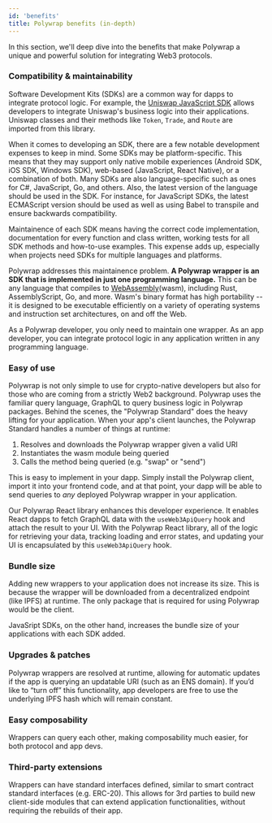 ```yaml
---
id: 'benefits'
title: Polywrap benefits (in-depth)
---
```


In this section, we'll deep dive into the benefits that make Polywrap a unique and powerful solution for integrating Web3 protocols.

### Compatibility & maintainability

Software Development Kits (SDKs) are a common way for dapps to integrate protocol logic. For example, the [Uniswap JavaScript SDK](https://uniswap.org/docs/v2/javascript-SDK/quick-start/) allows developers to integrate Uniswap's business logic into their applications. Uniswap classes and their methods like `Token`, `Trade`, and `Route` are imported from this library.

When it comes to developing an SDK, there are a few notable development expenses to keep in mind. Some SDKs may be platform-specific. This means that they may support only native mobile experiences (Android SDK, iOS SDK, Windows SDK), web-based (JavaScript, React Native), or a combination of both. Many SDKs are also language-specific such as ones for C#, JavaScript, Go, and others. Also, the latest version of the language should be used in the SDK. For instance, for JavaScript SDKs, the latest ECMAScript version should be used as well as using Babel to transpile and ensure backwards compatibility.

Maintainence of each SDK means having the correct code implementation, documentation for every function and class written, working tests for all SDK methods and how-to-use examples. This expense adds up, especially when projects need SDKs for multiple languages and platforms.

Polywrap addresses this maintainence problem. **A Polywrap wrapper is an SDK that is implemented in just one programming language.** This can be any language that compiles to [WebAssembly](https://webassembly.org/)(wasm), including Rust, AssemblyScript, Go, and more. Wasm's binary format has high portability -- it is designed to be executable efficiently on a variety of operating systems and instruction set architectures, on and off the Web.

As a Polywrap developer, you only need to maintain one wrapper. As an app developer, you can integrate protocol logic in any application written in any programming language.

### Easy of use

Polywrap is not only simple to use for crypto-native developers but also for those who are coming from a strictly Web2 background. Polywrap uses the familiar query language, GraphQL to query business logic in Polywrap packages. Behind the scenes, the "Polywrap Standard" does the heavy lifting for your application. When your app's client launches, the Polywrap Standard handles a number of things at runtime:

1. Resolves and downloads the Polywrap wrapper given a valid URI
2. Instantiates the wasm module being queried
3. Calls the method being queried (e.g. "swap" or "send")

This is easy to implement in your dapp. Simply install the Polywrap client, import it into your frontend code, and at that point, your dapp will be able to send queries to _any_ deployed Polywrap wrapper in your application.

Our Polywrap React library enhances this developer experience. It enables React dapps to fetch GraphQL data with the `useWeb3ApiQuery` hook and attach the result to your UI. With the Polywrap React library, all of the logic for retrieving your data, tracking loading and error states, and updating your UI is encapsulated by this `useWeb3ApiQuery` hook.

### Bundle size

Adding new wrappers to your application does not increase its size. This is because the wrapper will be downloaded from a decentralized endpoint (like IPFS) at runtime. The only package that is required for using Polywrap would be the client.

JavaSript SDKs, on the other hand, increases the bundle size of your applications with each SDK added.

### Upgrades & patches

Polywrap wrappers are resolved at runtime, allowing for automatic updates if the app is querying an updatable URI (such as an ENS domain). If you’d like to “turn off” this functionality, app developers are free to use the underlying IPFS hash which will remain constant.

### Easy composability

Wrappers can query each other, making composability much easier, for both protocol and app devs.

### Third-party extensions

Wrappers can have standard interfaces defined, similar to smart contract standard interfaces (e.g. ERC-20). This allows for 3rd parties to build new client-side modules that can extend application functionalities, without requiring the rebuilds of their app.
